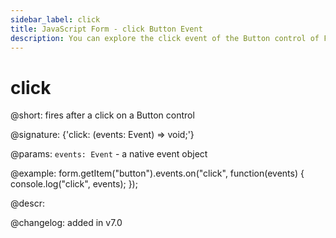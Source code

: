 ```yaml
---
sidebar_label: click
title: JavaScript Form - click Button Event 
description: You can explore the click event of the Button control of Form in the documentation of the DHTMLX JavaScript UI library. Browse developer guides and API reference, try out code examples and live demos, and download a free 30-day evaluation version of DHTMLX Suite 7.
---
```


# click

@short: fires after a click on a Button control

@signature: {'click: (events: Event) => void;'}

@params:
`events: Event` - a native event object

@example:
form.getItem("button").events.on("click", function(events) {
    console.log("click", events);
});

@descr:

@changelog: added in v7.0

